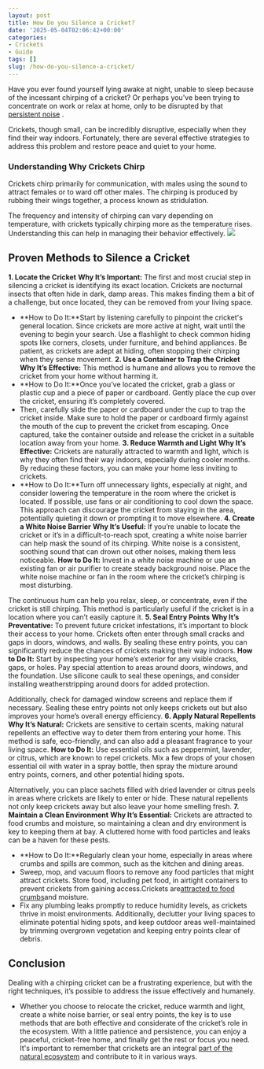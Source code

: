 ```yaml
---
layout: post
title: How Do you Silence a Cricket?
date: '2025-05-04T02:06:42+00:00'
categories:
- Crickets
- Guide
tags: []
slug: /how-do-you-silence-a-cricket/
---
```


Have you ever found yourself lying awake at night, unable to sleep because of the incessant chirping of a cricket? Or perhaps you've been trying to concentrate on work or relax at home, only to be disrupted by that
[persistent noise](https://pestpolicy.com/how-to-get-rid-of-crickets-outside/)
.

Crickets, though small, can be incredibly disruptive, especially when they find their way indoors. Fortunately, there are several effective strategies to address this problem and restore peace and quiet to your home.
### Understanding Why Crickets Chirp
Crickets chirp primarily for communication, with males using the sound to attract females or to ward off other males. The chirping is produced by rubbing their wings together, a process known as stridulation.

The frequency and intensity of chirping can vary depending on temperature, with crickets typically chirping more as the temperature rises. Understanding this can help in managing their behavior effectively.
![](/assets/img/03/How-Do-you-Silence-a-Cricket-300x200.jpg)
## Proven Methods to Silence a Cricket
**1. Locate the Cricket**
**Why It’s Important:**
The first and most crucial step in silencing a cricket is identifying its exact location. Crickets are nocturnal insects that often hide in dark, damp areas. This makes finding them a bit of a challenge, but once located, they can be removed from your living space.
- **How to Do It:**Start by listening carefully to pinpoint the cricket's general location. Since crickets are more active at night, wait until the evening to begin your search. Use a flashlight to check common hiding spots like corners, closets, under furniture, and behind appliances. Be patient, as crickets are adept at hiding, often stopping their chirping when they sense movement.
**2. Use a Container to Trap the Cricket**
**Why It’s Effective:**
This method is humane and allows you to remove the cricket from your home without harming it.
- **How to Do It:**Once you’ve located the cricket, grab a glass or plastic cup and a piece of paper or cardboard. Gently place the cup over the cricket, ensuring it’s completely covered.
- Then, carefully slide the paper or cardboard under the cup to trap the cricket inside. Make sure to hold the paper or cardboard firmly against the mouth of the cup to prevent the cricket from escaping. Once captured, take the container outside and release the cricket in a suitable location away from your home.
**3. Reduce Warmth and Light**
**Why It’s Effective:**
Crickets are naturally attracted to warmth and light, which is why they often find their way indoors, especially during cooler months. By reducing these factors, you can make your home less inviting to crickets.
- **How to Do It:**Turn off unnecessary lights, especially at night, and consider lowering the temperature in the room where the cricket is located. If possible, use fans or air conditioning to cool down the space. This approach can discourage the cricket from staying in the area, potentially quieting it down or prompting it to move elsewhere.
**4. Create a White Noise Barrier**
**Why It’s Useful:**
If you’re unable to locate the cricket or it’s in a difficult-to-reach spot, creating a white noise barrier can help mask the sound of its chirping. White noise is a consistent, soothing sound that can drown out other noises, making them less noticeable.
**How to Do It:**
Invest in a white noise machine or use an existing fan or air purifier to create steady background noise. Place the white noise machine or fan in the room where the cricket’s chirping is most disturbing.

The continuous hum can help you relax, sleep, or concentrate, even if the cricket is still chirping. This method is particularly useful if the cricket is in a location where you can’t easily capture it.
**5. Seal Entry Points**
**Why It’s Preventative:**
To prevent future cricket infestations, it’s important to block their access to your home. Crickets often enter through small cracks and gaps in doors, windows, and walls. By sealing these entry points, you can significantly reduce the chances of crickets making their way indoors.
**How to Do It:**
Start by inspecting your home’s exterior for any visible cracks, gaps, or holes. Pay special attention to areas around doors, windows, and the foundation. Use silicone caulk to seal these openings, and consider installing weatherstripping around doors for added protection.

Additionally, check for damaged window screens and replace them if necessary. Sealing these entry points not only keeps crickets out but also improves your home’s overall energy efficiency.
**6. Apply Natural Repellents**
**Why It’s Natural:**
Crickets are sensitive to certain scents, making natural repellents an effective way to deter them from entering your home. This method is safe, eco-friendly, and can also add a pleasant fragrance to your living space.
**How to Do It:**
Use essential oils such as peppermint, lavender, or citrus, which are known to repel crickets. Mix a few drops of your chosen essential oil with water in a spray bottle, then spray the mixture around entry points, corners, and other potential hiding spots.

Alternatively, you can place sachets filled with dried lavender or citrus peels in areas where crickets are likely to enter or hide. These natural repellents not only keep crickets away but also leave your home smelling fresh.
**7. Maintain a Clean Environment**
**Why It’s Essential:**
Crickets are attracted to food crumbs and moisture, so maintaining a clean and dry environment is key to keeping them at bay. A cluttered home with food particles and leaks can be a haven for these pests.
- **How to Do It:**Regularly clean your home, especially in areas where crumbs and spills are common, such as the kitchen and dining areas.
- Sweep, mop, and vacuum floors to remove any food particles that might attract crickets. Store food, including pet food, in airtight containers to prevent crickets from gaining access.Crickets are[attracted to food crumbs](https://pestpolicy.com/are-crickets-herbivores-or-omnivores/)and moisture.
- Fix any plumbing leaks promptly to reduce humidity levels, as crickets thrive in moist environments. Additionally, declutter your living spaces to eliminate potential hiding spots, and keep outdoor areas well-maintained by trimming overgrown vegetation and keeping entry points clear of debris.
## Conclusion
Dealing with a chirping cricket can be a frustrating experience, but with the right techniques, it’s possible to address the issue effectively and humanely.
- Whether you choose to relocate the cricket, reduce warmth and light, create a white noise barrier, or seal entry points, the key is to use methods that are both effective and considerate of the cricket’s role in the ecosystem.
With a little patience and persistence, you can enjoy a peaceful, cricket-free home, and finally get the rest or focus you need.
It's important to remember that crickets are an integral
[part of the natural ecosystem](https://pestpolicy.com/are-crickets-good-or-bad/)
and contribute to it in various ways.
